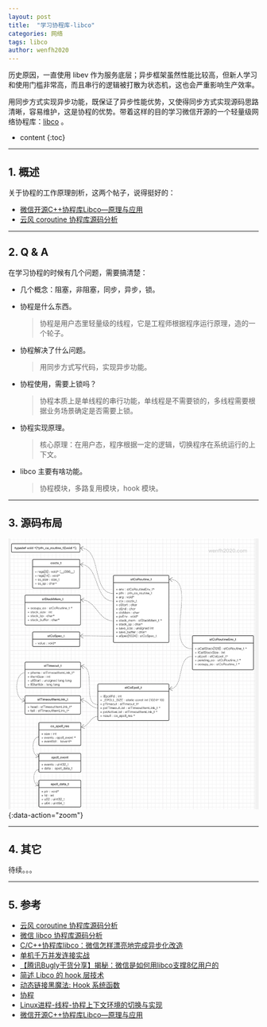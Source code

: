 ```yaml
---
layout: post
title:  "学习协程库-libco"
categories: 网络
tags: libco
author: wenfh2020
---
```


历史原因，一直使用 libev 作为服务底层；异步框架虽然性能比较高，但新人学习和使用门槛非常高，而且串行的逻辑被打散为状态机，这也会严重影响生产效率。

用同步方式实现异步功能，既保证了异步性能优势，又使得同步方式实现源码思路清晰，容易维护，这是协程的优势。带着这样的目的学习微信开源的一个轻量级网络协程库：[libco](https://github.com/Tencent/libco) 。




* content
{:toc}

---

## 1. 概述

关于协程的工作原理剖析，这两个帖子，说得挺好的：

* [微信开源C++协程库Libco—原理与应用](https://blog.didiyun.com/index.php/2018/11/23/libco/)
* [云风 coroutine 协程库源码分析](https://www.cyhone.com/articles/analysis-of-cloudwu-coroutine/)

---

## 2. Q & A

在学习协程的时候有几个问题，需要搞清楚：

* 几个概念：阻塞，非阻塞，同步，异步，锁。

* 协程是什么东西。
  > 协程是用户态里轻量级的线程，它是工程师根据程序运行原理，造的一个轮子。

* 协程解决了什么问题。
  > 用同步方式写代码，实现异步功能。

* 协程使用，需要上锁吗？
  > 协程本质上是单线程的串行功能，单线程是不需要锁的，多线程需要根据业务场景确定是否需要上锁。

* 协程实现原理。
  > 核心原理：在用户态，程序根据一定的逻辑，切换程序在系统运行的上下文。

* libco 主要有啥功能。
  > 协程模块，多路复用模块，hook 模块。

---

## 3. 源码布局

![源码对象](/images/2020-12-07-22-12-57.png){:data-action="zoom"}

---

## 4. 其它

待续。。。

---

## 5. 参考

* [云风 coroutine 协程库源码分析](https://www.cyhone.com/articles/analysis-of-cloudwu-coroutine/)
* [微信 libco 协程库源码分析](https://www.cyhone.com/articles/analysis-of-libco/)
* [C/C++协程库libco：微信怎样漂亮地完成异步化改造](https://blog.csdn.net/shixin_0125/article/details/78848561)
* [单机千万并发连接实战](https://zhuanlan.zhihu.com/p/21378825)
* [【腾讯Bugly干货分享】揭秘：微信是如何用libco支撑8亿用户的](https://segmentfault.com/a/1190000007407881)
* [简述 Libco 的 hook 层技术](https://blog.csdn.net/liushengxi_root/article/details/88421227)
* [动态链接黑魔法: Hook 系统函数](http://kaiyuan.me/2017/05/03/function_wrapper/)
* [协程](https://blog.csdn.net/liushengxi_root/category_8548171.html)
* [Linux进程-线程-协程上下文环境的切换与实现](https://zhuanlan.zhihu.com/p/254883122)
* [微信开源C++协程库Libco—原理与应用](https://blog.didiyun.com/index.php/2018/11/23/libco/)
